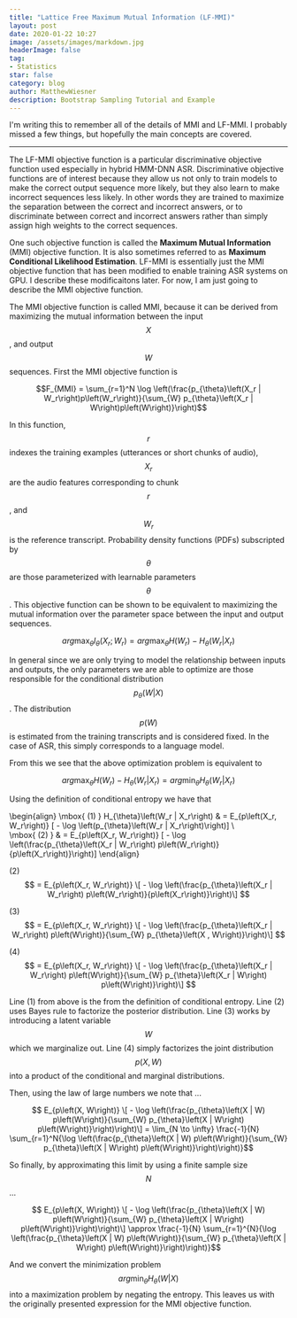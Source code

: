 ```yaml
---
title: "Lattice Free Maximum Mutual Information (LF-MMI)"
layout: post
date: 2020-01-22 10:27
image: /assets/images/markdown.jpg
headerImage: false
tag:
- Statistics
star: false
category: blog
author: MatthewWiesner
description: Bootstrap Sampling Tutorial and Example
---
```


I'm writing this to remember all of the details of MMI and LF-MMI. I probably missed a few things, but hopefully the main concepts are covered.

__________________________________________________________________________

The LF-MMI objective function is a particular discriminative objective function used especially in hybrid HMM-DNN ASR.
Discriminative objective functions are of interest because they allow us not only to train models to make the correct output sequence
more likely, but they also learn to make incorrect sequences less likely. In other words they are trained to maximize the separation
between the correct and incorrect answers, or to discriminate between correct and incorrect answers rather than simply assign high weights to the correct sequences.

One such objective function is called the **Maximum Mutual Information** (MMI) objective function. It is also sometimes referred to as
**Maximum Conditional Likelihood Estimation**. LF-MMI is essentially just the MMI objective function that has been modified to enable 
training ASR systems on GPU. I describe these modificaitons later. For now, I am just going to describe the MMI objective function.

The MMI objective function is called MMI, because it can be derived from maximizing the mutual information between the input
$$X$$, and output $$W$$ sequences. First the MMI objective function is

$$F_{MMI} = \sum_{r=1}^N \log \left(\frac{p_{\theta}\left(X_r | W_r\right)p\left(W_r\right)}{\sum_{W} p_{\theta}\left(X_r | W\right)p\left(W\right)}\right)$$

In this function, $$r$$ indexes the training examples (utterances or short chunks of audio), $$X_r$$ are the audio features corresponding to chunk $$r$$, and $$W_r$$ is the reference transcript. Probability density functions (PDFs) subscripted by $$\theta$$ are those parameterized with learnable parameters $$\theta$$. This objective function can be shown to be equivalent to maximizing the mutual information over the parameter space between the input and output sequences.

$$ arg\max_\theta I_\theta \left(X_r; W_r\right) = arg\max_\theta H\left(W_r\right) - H_\theta\left(W_r | X_r\right)$$

In general since we are only trying to model the relationship between inputs and outputs, the only parameters we are able to optimize
are those responsible for the conditional distribution $$p_\theta\left(W | X\right)$$. The distribution $$p\left(W\right)$$ is estimated
from the training transcripts and is considered fixed. In the case of ASR, this simply corresponds to a language model.

From this we see that the above optimization problem is equivalent to

$$ arg\max_\theta H\left(W_r\right) - H_\theta\left(W_r | X_r\right) = arg\min_\theta H_{\theta}\left(W_r | X_r\right)$$

Using the definition of conditional entropy we have that

\begin{align}
\mbox{ (1)   } H_{\theta}\left(W_r | X_r\right) & = E_{p\left(X_r, W_r\right)} [ - \log \left(p_{\theta}\left(W_r | X_r\right)\right)] \\\
\mbox{ (2)   } & = E_{p\left(X_r, W_r\right)} [ - \log \left(\frac{p_{\theta}\left(X_r | W_r\right) p\left(W_r\right)}{p\left(X_r\right)}\right)] 
\end{align}

(2) $$                    = E_{p\left(X_r, W_r\right)} \[ - \log \left(\frac{p_{\theta}\left(X_r | W_r\right) p\left(W_r\right)}{p\left(X_r\right)}\right)\] $$

(3) $$                    = E_{p\left(X_r, W_r\right)} \[ - \log \left(\frac{p_{\theta}\left(X_r | W_r\right) p\left(W\right)}{\sum_{W} p_{\theta}\left(X , W\right)}\right)\] $$

(4) $$                    = E_{p\left(X_r, W_r\right)} \[ - \log \left(\frac{p_{\theta}\left(X_r | W_r\right) p\left(W\right)}{\sum_{W} p_{\theta}\left(X_r | W\right) p\left(W\right)}\right)\] $$

Line (1) from above is the from the definition of conditional entropy. Line (2) uses Bayes rule to factorize the posterior distribution. Line (3)
works by introducing a latent variable $$W$$ which we marginalize out. Line (4) simply factorizes the joint distribution $$p\left(X, W\right)$$
into a product of the conditional and marginal distributions.

Then, using the law of large numbers we note that ...

$$ E_{p\left(X, W\right)} \[ - \log \left(\frac{p_{\theta}\left(X | W) p\left(W\right)}{\sum_{W} p_{\theta}\left(X | W\right) p\left(W\right)}\right)\right)\]  = \lim_{N \to \infty} \frac{-1}{N} \sum_{r=1}^N{\log \left(\frac{p_{\theta}\left(X | W) p\left(W\right)}{\sum_{W} p_{\theta}\left(X | W\right) p\left(W\right)}\right)\right)}$$

So finally, by approximating this limit by using a finite sample size $$N$$ ...

$$ E_{p\left(X, W\right)} \[ - \log \left(\frac{p_{\theta}\left(X | W) p\left(W\right)}{\sum_{W} p_{\theta}\left(X | W\right) p\left(W\right)}\right)\right)\]  \approx \frac{-1}{N} \sum_{r=1}^{N}{\log \left(\frac{p_{\theta}\left(X | W) p\left(W\right)}{\sum_{W} p_{\theta}\left(X | W\right) p\left(W\right)}\right)\right)}$$

And we convert the minimization problem $$ arg\min_\theta H_{\theta}\left(W | X\right)$$ into a maximization problem by negating the entropy. This leaves us with the originally presented expression for the MMI objective function.
